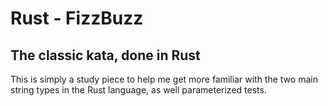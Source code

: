 # Rust - FizzBuzz

## The classic kata, done in Rust

This is simply a study piece to help me get more familiar with the two main string types in the Rust language, as well parameterized tests.
